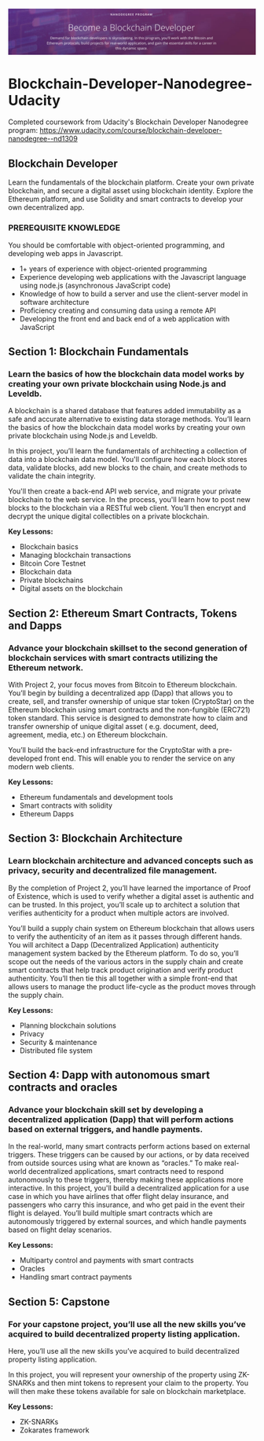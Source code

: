 ![image](https://github.com/BrianHHough/Blockchain-Developer-Nanodegree-Udacity/blob/master/Documentation/Core%20README/Udacity%20Blockchain%20Developer%20Banner.png)

# Blockchain-Developer-Nanodegree-Udacity
Completed coursework from Udacity's Blockchain Developer Nanodegree program: https://www.udacity.com/course/blockchain-developer-nanodegree--nd1309


## Blockchain Developer
Learn the fundamentals of the blockchain platform. Create your own private blockchain, and secure a digital asset using blockchain identity. Explore the Ethereum platform, and use Solidity and smart contracts to develop your own decentralized app.


### PREREQUISITE KNOWLEDGE
You should be comfortable with object-oriented programming, and developing web apps in Javascript.
- 1+ years of experience with object-oriented programming
- Experience developing web applications with the Javascript language using node.js (asynchronous JavaScript code)
- Knowledge of how to build a server and use the client-server model in software architecture
- Proficiency creating and consuming data using a remote API
- Developing the front end and back end of a web application with JavaScript


## Section 1: Blockchain Fundamentals
### Learn the basics of how the blockchain data model works by creating your own private blockchain using Node.js and Leveldb.
A blockchain is a shared database that features added immutability as a safe and accurate alternative to
existing data storage methods. You’ll learn the basics of how the blockchain data model works by creating
your own private blockchain using Node.js and Leveldb.

In this project, you’ll learn the fundamentals of architecting a collection of data into a blockchain data model. You'll configure how each block stores data, validate blocks, add new blocks to the chain, and create
methods to validate the chain integrity.

You'll then create a back-end API web service, and migrate your private blockchain to the web service. In the
process, you'll learn how to post new blocks to the blockchain via a RESTful web client. You’ll then encrypt
and decrypt the unique digital collectibles on a private blockchain.

**Key Lessons:**
- Blockchain basics
- Managing blockchain transactions
- Bitcoin Core Testnet
- Blockchain data
- Private blockchains
- Digital assets on the blockchain


## Section 2: Ethereum Smart Contracts, Tokens and Dapps
### Advance your blockchain skillset to the second generation of blockchain services with smart contracts utilizing the Ethereum network.
With Project 2, your focus moves from Bitcoin to Ethereum blockchain. You’ll begin by building a
decentralized app (Dapp) that allows you to create, sell, and transfer ownership of unique star token
(CryptoStar) on the Ethereum blockchain using smart contracts and the non-fungible (ERC721) token
standard. This service is designed to demonstrate how to claim and transfer ownership of unique digital
asset ( e.g. document, deed, agreement, media, etc.) on Ethereum blockchain.

You’ll build the back-end infrastructure for the CryptoStar with a pre-developed front end. This will enable
you to render the service on any modern web clients.

**Key Lessons:**
- Ethereum fundamentals and development tools
- Smart contracts with solidity
- Ethereum Dapps


## Section 3: Blockchain Architecture
### Learn blockchain architecture and advanced concepts such as privacy, security and decentralized file management.
By the completion of Project 2, you’ll have learned the importance of Proof of Existence, which is used to
verify whether a digital asset is authentic and can be trusted. In this project, you’ll scale up to architect a
solution that verifies authenticity for a product when multiple actors are involved.

You’ll build a supply chain system on Ethereum blockchain that allows users to verify the authenticity of an
item as it passes through different hands. You will architect a Dapp (Decentralized Application) authenticity
management system backed by the Ethereum platform. To do so, you’ll scope out the needs of the various
actors in the supply chain and create smart contracts that help track product origination and verify product
authenticity. You’ll then tie this all together with a simple front-end that allows users to manage the product
life-cycle as the product moves through the supply chain.

**Key Lessons:**
- Planning blockchain solutions
- Privacy
- Security & maintenance
- Distributed file system


## Section 4: Dapp with autonomous smart contracts and oracles
### Advance your blockchain skill set by developing a decentralized application (Dapp) that will perform actions based on external triggers, and handle payments.
In the real-world, many smart contracts perform actions based on external triggers. These triggers can be
caused by our actions, or by data received from outside sources using what are known as “oracles.” To make
real-world decentralized applications, smart contracts need to respond autonomously to these triggers,
thereby making these applications more interactive.
In this project, you'll build a decentralized application for a use case in which you have airlines that offer
flight delay insurance, and passengers who carry this insurance, and who get paid in the event their flight is
delayed. You’ll build multiple smart contracts which are autonomously triggered by external sources, and
which handle payments based on flight delay scenarios.

**Key Lessons:**
- Multiparty control and payments with smart contracts
- Oracles
- Handling smart contract payments


## Section 5: Capstone
### For your capstone project, you’ll use all the new skills you’ve acquired to build decentralized property listing application.
Here, you’ll use all the new skills you’ve acquired to build decentralized property listing application.

In this project, you will represent your ownership of the property using ZK-SNARKs and then mint tokens to
represent your claim to the property. You will then make these tokens available for sale on blockchain
marketplace.

**Key Lessons:**
- ZK-SNARKs
- Zokarates framework
